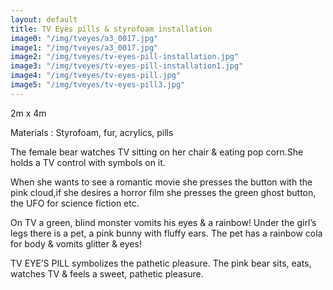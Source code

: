 ```yaml
---
layout: default
title: TV Eyes pills & styrofoam installation
image0: "/img/tveyes/a3_0017.jpg"
image1: "/img/tveyes/a3_0017.jpg"
image2: "/img/tveyes/tv-eyes-pill-installation.jpg"
image3: "/img/tveyes/tv-eyes-pill-installation1.jpg"
image4: "/img/tveyes/tv-eyes-pill.jpg"
image5: "/img/tveyes/tv-eyes-pill3.jpg"
---
```


2m x 4m

Materials : Styrofoam, fur, acrylics, pills

 

The female bear watches TV sitting on her chair & eating pop corn.She holds a TV control with symbols on it.

When she wants to see a romantic movie she presses the button with the pink cloud,if she desires a horror film she presses the green ghost button, the UFO for science fiction etc.

On TV a green, blind monster vomits his eyes & a rainbow!
Under the girl’s legs there is a pet, a pink bunny with fluffy ears.
The pet has a rainbow cola for body & vomits glitter & eyes!

TV EYE’S PILL symbolizes the pathetic pleasure.
The pink bear sits, eats, watches TV & feels a sweet, pathetic pleasure.